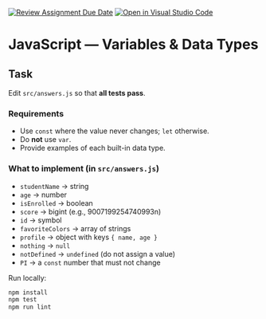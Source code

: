[![Review Assignment Due Date](https://classroom.github.com/assets/deadline-readme-button-22041afd0340ce965d47ae6ef1cefeee28c7c493a6346c4f15d667ab976d596c.svg)](https://classroom.github.com/a/DaqbsrqO)
[![Open in Visual Studio Code](https://classroom.github.com/assets/open-in-vscode-2e0aaae1b6195c2367325f4f02e2d04e9abb55f0b24a779b69b11b9e10269abc.svg)](https://classroom.github.com/online_ide?assignment_repo_id=20161854&assignment_repo_type=AssignmentRepo)
# JavaScript — Variables & Data Types

## Task
Edit `src/answers.js` so that **all tests pass**.

### Requirements
- Use `const` where the value never changes; `let` otherwise.
- Do **not** use `var`.
- Provide examples of each built-in data type.

### What to implement (in `src/answers.js`)
- `studentName` → string
- `age` → number
- `isEnrolled` → boolean
- `score` → bigint (e.g., 9007199254740993n)
- `id` → symbol
- `favoriteColors` → array of strings
- `profile` → object with keys `{ name, age }`
- `nothing` → `null`
- `notDefined` → `undefined` (do not assign a value)
- `PI` → a `const` number that must not change

Run locally:
```bash
npm install
npm test
npm run lint
```
